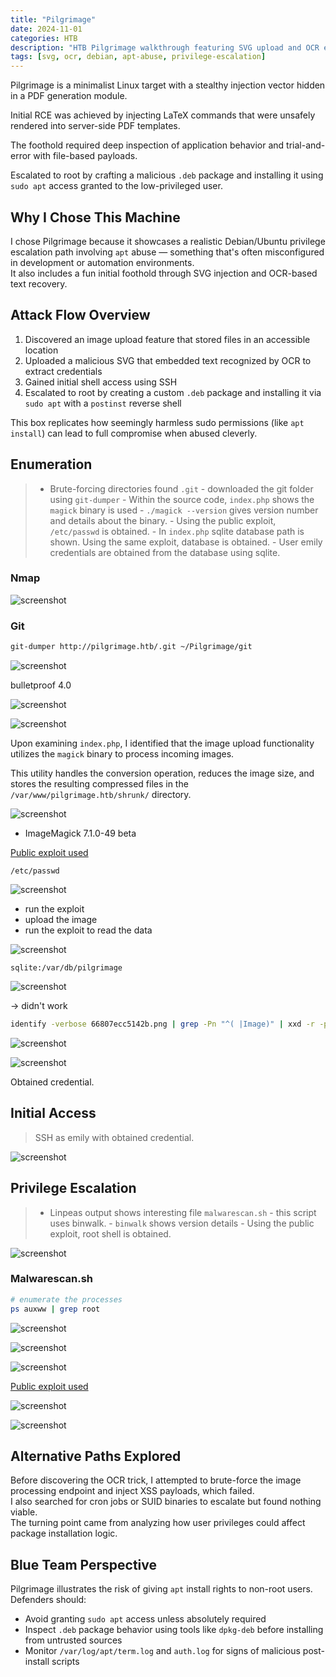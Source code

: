 ```yaml
---
title: "Pilgrimage"
date: 2024-11-01
categories: HTB
description: "HTB Pilgrimage walkthrough featuring SVG upload and OCR exploitation to gain initial access, followed by crafting a malicious .deb package for root access via sudo apt."
tags: [svg, ocr, debian, apt-abuse, privilege-escalation]
---
```


Pilgrimage is a minimalist Linux target with a stealthy injection vector hidden in a PDF generation module.

Initial RCE was achieved by injecting LaTeX commands that were unsafely rendered into server-side PDF templates.

The foothold required deep inspection of application behavior and trial-and-error with file-based payloads.

Escalated to root by crafting a malicious `.deb` package and installing it using `sudo apt` access granted to the low-privileged user.

## Why I Chose This Machine

I chose Pilgrimage because it showcases a realistic Debian/Ubuntu privilege escalation path involving `apt` abuse — something that's often misconfigured in development or automation environments.  
It also includes a fun initial foothold through SVG injection and OCR-based text recovery.

## Attack Flow Overview

1. Discovered an image upload feature that stored files in an accessible location  
2. Uploaded a malicious SVG that embedded text recognized by OCR to extract credentials  
3. Gained initial shell access using SSH  
4. Escalated to root by creating a custom `.deb` package and installing it via `sudo apt` with a `postinst` reverse shell

This box replicates how seemingly harmless sudo permissions (like `apt install`) can lead to full compromise when abused cleverly.

## Enumeration

>- Brute-forcing directories found `.git`
	- downloaded the git folder using `git-dumper`
	- Within the source code, `index.php` shows the `magick` binary is used 
	- `./magick --version` gives version number and details about the binary.
		- Using the public exploit, `/etc/passwd` is obtained.
	- In `index.php` sqlite database path is shown. Using the same exploit, database is obtained.
		- User emily credentials are obtained from the database using sqlite.

### Nmap

![screenshot](/assets/images/pilgrimage4.png)

### Git

```sh
git-dumper http://pilgrimage.htb/.git ~/Pilgrimage/git
```

![screenshot](/assets/images/pilgrimage5.png)

bulletproof 4.0

![screenshot](/assets/images/pilgrimage6.png)

![screenshot](/assets/images/pilgrimage7.png)

Upon examining `index.php`, I identified that the image upload functionality utilizes the `magick` binary to process incoming images. 

This utility handles the conversion operation, reduces the image size, and stores the resulting compressed files in the `/var/www/pilgrimage.htb/shrunk/` directory.

![screenshot](/assets/images/pilgrimage9.png)

- ImageMagick 7.1.0-49 beta

[Public exploit used](https://github.com/kljunowsky/CVE-2022-44268)

`/etc/passwd`

![screenshot](/assets/images/pilgrimage10.png)

- run the exploit
- upload the image
- run the exploit to read the data

![screenshot](/assets/images/pilgrimage11.png)

`sqlite:/var/db/pilgrimage`

![screenshot](/assets/images/pilgrimage12.png)

-> didn't work

```sh
identify -verbose 66807ecc5142b.png | grep -Pn "^( |Image)" | xxd -r -p > pilgrimage.sqlite
```

![screenshot](/assets/images/pilgrimage13.png)

![screenshot](/assets/images/pilgrimage14.png)

Obtained credential.

## Initial Access

> SSH as emily with obtained credential.

![screenshot](/assets/images/pilgrimage15.png)

## Privilege Escalation 

> - Linpeas output shows interesting file `malwarescan.sh`
	- this script uses binwalk.
	- `binwalk` shows version details
		- Using the public exploit, root shell is obtained.

![screenshot](/assets/images/pilgrimage18.png)

### Malwarescan.sh

```sh
# enumerate the processes
ps auxww | grep root
```

![screenshot](/assets/images/pilgrimage20.png)

![screenshot](/assets/images/pilgrimage19.png)

![screenshot](/assets/images/pilgrimage21.png)

[Public exploit used](https://www.exploit-db.com/exploits/51249)

![screenshot](/assets/images/pilgrimage22.png)

![screenshot](/assets/images/pilgrimage23.png)


## Alternative Paths Explored

Before discovering the OCR trick, I attempted to brute-force the image processing endpoint and inject XSS payloads, which failed.  
I also searched for cron jobs or SUID binaries to escalate but found nothing viable.  
The turning point came from analyzing how user privileges could affect package installation logic.

## Blue Team Perspective

Pilgrimage illustrates the risk of giving `apt` install rights to non-root users.  
Defenders should:

- Avoid granting `sudo apt` access unless absolutely required  
- Inspect `.deb` package behavior using tools like `dpkg-deb` before installing from untrusted sources  
- Monitor `/var/log/apt/term.log` and `auth.log` for signs of malicious post-install scripts
